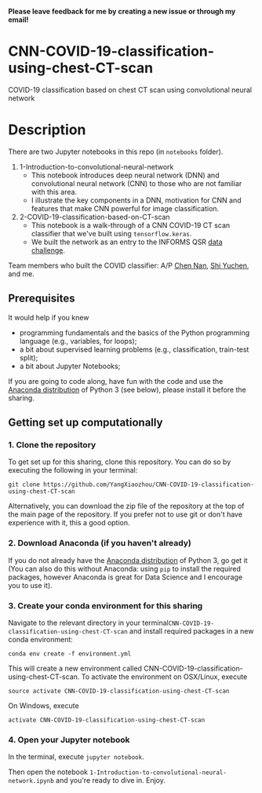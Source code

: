 **Please leave feedback for me by creating a new issue or through my email!**

# CNN-COVID-19-classification-using-chest-CT-scan
COVID-19 classification based on chest CT scan using convolutional neural network

# Description
There are two Jupyter notebooks in this repo (in `notebooks` folder). 

1. 1-Introduction-to-convolutional-neural-network
    - This notebook introduces deep neural network (DNN) and convolutional neural network (CNN) to those who are not familiar with this area.
    - I illustrate the key components in a DNN, motivation for CNN and features that make CNN powerful for image classification.
2.  2-COVID-19-classification-based-on-CT-scan
    - This notebook is a walk-through of a CNN COVID-19 CT scan classifier that we've built using `tensorflow.keras`.
    - We built the network as an entry to the INFORMS QSR [data challenge](https://connect.informs.org/HigherLogic/System/DownloadDocumentFile.ashx?DocumentFileKey=f404f7b8-fcd6-75d5-f7a7-d262eab132e7).

Team members who built the COVID classifier: A/P [Chen Nan](https://www.eng.nus.edu.sg/isem/staff/chen-nan/), [Shi Yuchen](https://www.linkedin.com/in/yuchen-shi-2830ba158/?originalSubdomain=sg), and me. 

## Prerequisites

It would help if you knew

* programming fundamentals and the basics of the Python programming language (e.g., variables, for loops);
* a bit about supervised learning problems (e.g., classification, train-test split);
* a bit about Jupyter Notebooks;

If you are going to code along, have fun with the code and use the [Anaconda distribution](https://www.anaconda.com/download/) of Python 3 (see below), please install it before the sharing.

## Getting set up computationally

### 1. Clone the repository

To get set up for this sharing, clone this repository. You can do so by executing the following in your terminal:

```
git clone https://github.com/YangXiaozhou/CNN-COVID-19-classification-using-chest-CT-scan
```

Alternatively, you can download the zip file of the repository at the top of the main page of the repository. If you prefer not to use git or don't have experience with it, this a good option.

### 2. Download Anaconda (if you haven't already)

If you do not already have the [Anaconda distribution](https://www.anaconda.com/download/) of Python 3, go get it (You can also do this without Anaconda: using `pip` to install the required packages, however Anaconda is great for Data Science and I encourage you to use it).

### 3. Create your conda environment for this sharing

Navigate to the relevant directory in your terminal`CNN-COVID-19-classification-using-chest-CT-scan` and install required packages in a new conda environment:

```
conda env create -f environment.yml
```

This will create a new environment called CNN-COVID-19-classification-using-chest-CT-scan. To activate the environment on OSX/Linux, execute

```
source activate CNN-COVID-19-classification-using-chest-CT-scan
```
On Windows, execute

```
activate CNN-COVID-19-classification-using-chest-CT-scan
```


### 4. Open your Jupyter notebook

In the terminal, execute `jupyter notebook`.

Then open the notebook `1-Introduction-to-convolutional-neural-network.ipynb` and you're ready to dive in. Enjoy.


